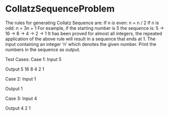 # CollatzSequenceProblem


The rules for generating Collatz Sequence are: If n is even: n = n / 2 If n is odd: n = 3n + 1 For example, if the starting number is 5 the sequence is: 5 -> 16 -> 8 -> 4 -> 2 -> 1 It has been proved for almost all integers, the repeated application of the above rule will result in a sequence that ends at 1.
The input containing an integer ‘n’ which denotes the given number. Print the numbers in the sequence as output.


Test Cases:
Case 1:
Input
5

Output
5 16 8 4 2 1

Case 2:
Input
1

Output
1
 
Case 3:
Input
4

Output
4 2 1 
